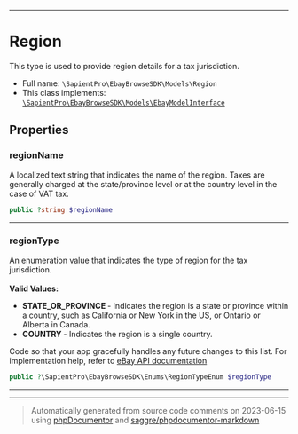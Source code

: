 ***

# Region

This type is used to provide region details for a tax jurisdiction.



* Full name: `\SapientPro\EbayBrowseSDK\Models\Region`
* This class implements:
[`\SapientPro\EbayBrowseSDK\Models\EbayModelInterface`](./EbayModelInterface.md)



## Properties


### regionName

A localized text string that indicates the name of the region. Taxes are generally charged at the state/province level or at the country level in the case of VAT tax.

```php
public ?string $regionName
```






***

### regionType

An enumeration value that indicates the type of region for the tax jurisdiction. <br><br><b> Valid Values: </b> <ul><li><b> STATE_OR_PROVINCE </b> - Indicates the region is a state or province within a country, such as California or New York in the US, or Ontario or Alberta in Canada.</li><li><b> COUNTRY </b> - Indicates the region is a single country.</li></ul>  Code so that your app gracefully handles any future changes to this list. For implementation help, refer to <a href='https://developer.ebay.com/api-docs/buy/browse/types/ba:RegionTypeEnum'>eBay API documentation</a>

```php
public ?\SapientPro\EbayBrowseSDK\Enums\RegionTypeEnum $regionType
```






***



***
> Automatically generated from source code comments on 2023-06-15 using [phpDocumentor](http://www.phpdoc.org/) and [saggre/phpdocumentor-markdown](https://github.com/Saggre/phpDocumentor-markdown)
